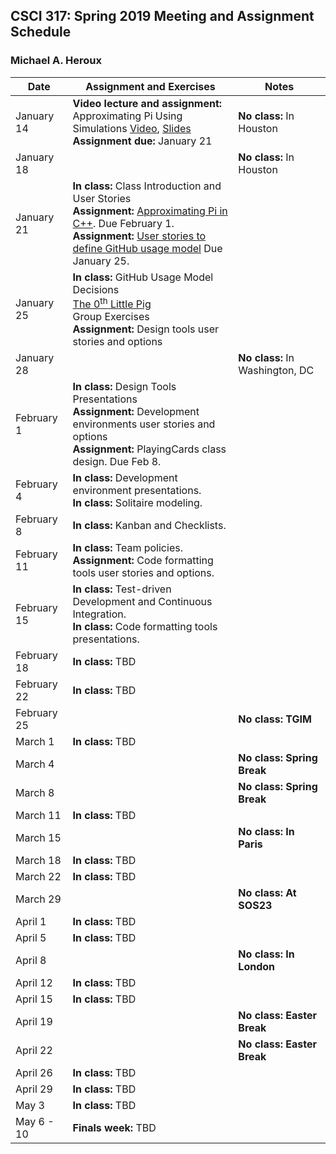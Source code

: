 ## CSCI 317: Spring 2019 Meeting and Assignment Schedule

### Michael A. Heroux



| **Date** | **Assignment and Exercises** | **Notes** |
| --- | --- | --- |
| January 14 | **Video lecture and assignment:** <br> Approximating Pi Using Simulations [Video](https://youtu.be/CGwoMEXqh7A), [Slides](https://maherou.github.io/files/CS317/ApproximatingPiUsingSimulations.pdf) <br> **Assignment due:** January 21| **No class:** In Houston |
| January 18 |  | **No class:** In Houston  |
| January 21 | **In class:** Class Introduction and User Stories<br> **Assignment:** [Approximating Pi in C++](https://maherou.github.io/files/CS317/CPP-Pi). Due February 1. <br> **Assignment:** [User stories to define GitHub usage model](https://docs.google.com/document/d/1jdObI_Y5u4S-vy3SmLaIgzIGuh5ekN0pucaPpPXI5CU/edit?usp=sharing) Due January 25.|   |
| January 25 | **In class:** GitHub Usage Model Decisions <br> [The 0<sup>th</sup> Little Pig](https://maherou.github.io/files/ZerothLittlePig.html) <br> Group Exercises <br> **Assignment:** Design tools user stories and options |   |
| January 28 |  | **No class:** In Washington, DC  |
| February 1 | **In class:** Design Tools Presentations <br> **Assignment:** Development environments user stories and options <br> **Assignment:** PlayingCards class design.  Due Feb 8. |   |
| February 4 | **In class:** Development environment presentations. <br> **In class:** Solitaire modeling. |   |
| February 8 | **In class:** Kanban and Checklists. | |
| February 11 | **In class:** Team policies. <br> **Assignment:** Code formatting tools user stories and options. | |
| February 15 | **In class:** Test-driven Development and Continuous Integration. <br> **In class:** Code formatting tools presentations. | |
| February 18 | **In class:** TBD | |
| February 22 | **In class:** TBD | |
| February 25|   | **No class: TGIM**  |
| March 1 | **In class:** TBD | |
| March 4 |   | **No class: Spring Break** |
| March 8 |   | **No class: Spring Break** |
| March 11 | **In class:** TBD | |
| March 15 |   | **No class: In Paris**  |
| March 18 | **In class:** TBD | |
| March 22 | **In class:** TBD | |
| March 29 |   | **No class: At SOS23**  |
| April 1 | **In class:** TBD | |
| April 5 | **In class:** TBD | |
| April 8 |   | **No class: In London**  |
| April 12 | **In class:** TBD | |
| April 15 | **In class:** TBD | |
| April 19 |   | **No class: Easter Break**  |
| April 22 |   | **No class: Easter Break**  |
| April 26 | **In class:** TBD | |
| April 29 | **In class:** TBD | |
| May 3 | **In class:** TBD | |
| May 6 - 10 | **Finals week:** TBD | |
